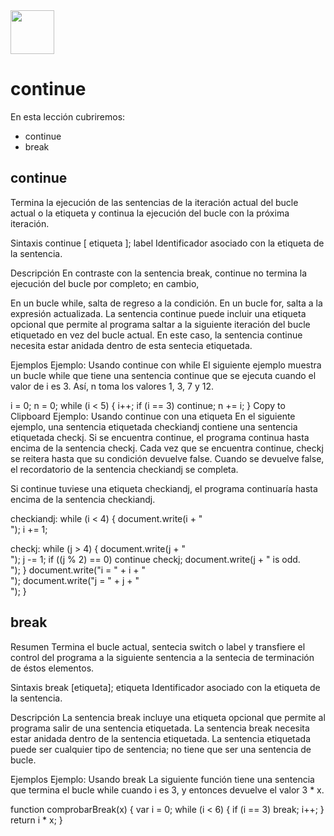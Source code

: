 <img  src='../logo.png' height='70px'>

# continue 

En esta lección cubriremos:

* continue
* break

## continue

Termina la ejecución de las sentencias de la iteración actual del bucle actual o la etiqueta y continua la ejecución del bucle con la próxima iteración.

Sintaxis
continue [ etiqueta ];
label
Identificador asociado con la etiqueta de la sentencia.

Descripción
En contraste con la sentencia break, continue no termina la ejecución del bucle por completo; en cambio,

En un bucle while, salta de regreso a la condición.
En un bucle for, salta a la expresión actualizada.
La sentencia continue puede incluir una etiqueta opcional que permite al programa saltar a la siguiente iteración del bucle etiquetado en vez del bucle actual. En este caso, la sentencia continue necesita estar anidada dentro de esta sentecia etiquetada.

Ejemplos
Ejemplo: Usando continue con while
El siguiente ejemplo muestra un bucle while que tiene una sentencia continue que se ejecuta cuando el valor de i es 3. Así, n toma los valores 1, 3, 7 y 12.

i = 0;
n = 0;
while (i < 5) {
   i++;
   if (i == 3)
      continue;
   n += i;
}
Copy to Clipboard
Ejemplo: Usando continue con una etiqueta
En el siguiente ejemplo, una sentencia etiquetada checkiandj contiene una sentencia etiquetada checkj. Si se encuentra continue, el programa continua hasta encima de la sentencia checkj. Cada vez que se encuentra continue, checkj se reitera hasta que su condición devuelve false. Cuando se devuelve false, el recordatorio de la sentencia checkiandj se completa.

Si continue tuviese una etiqueta checkiandj, el programa continuaría hasta encima de la sentencia checkiandj.

checkiandj:
while (i < 4) {
  document.write(i + "<br>");
  i += 1;

  checkj:
  while (j > 4) {
    document.write(j + "<br>");
    j -= 1;
    if ((j % 2) == 0)
      continue checkj;
    document.write(j + " is odd.<br>");
  }
  document.write("i = " + i + "<br>");
  document.write("j = " + j + "<br>");
}

## break
Resumen
Termina el bucle actual, sentecia switch o label y transfiere el control del programa a la siguiente sentencia a la sentecia de terminación de éstos elementos.

Sintaxis
break [etiqueta];
etiqueta
Identificador asociado con la etiqueta de la sentencia.

Descripción
La sentencia break incluye una etiqueta opcional que permite al programa salir de una sentencia etiquetada. La sentencia break necesita estar anidada dentro de la sentencia etiquetada. La sentencia etiquetada puede ser cualquier tipo de sentencia; no tiene que ser una sentencia de bucle.

Ejemplos
Ejemplo: Usando break
La siguiente función tiene una sentencia que termina el bucle while cuando i es 3, y entonces devuelve el valor 3 * x.

function comprobarBreak(x) {
   var i = 0;
   while (i < 6) {
      if (i == 3)
         break;
      i++;
   }
   return i * x;
}